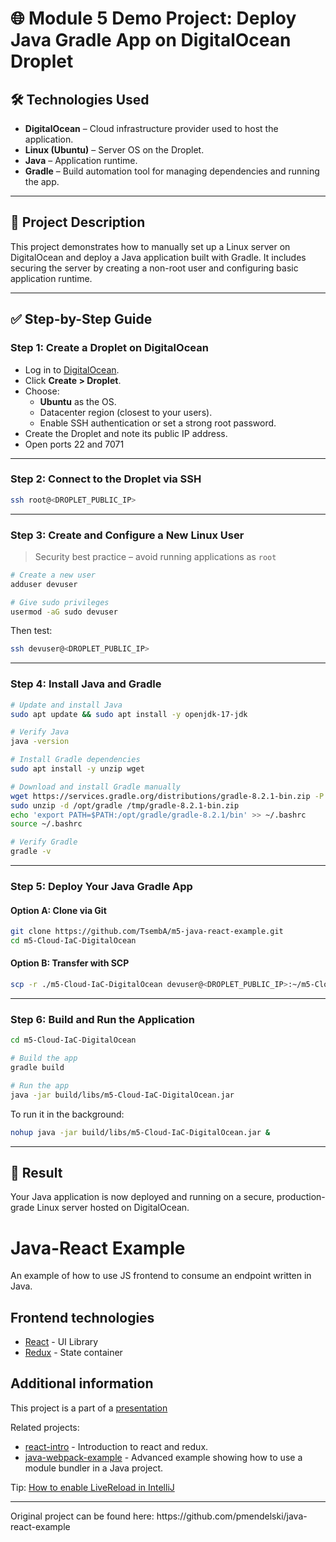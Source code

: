 # 🌐 Module 5 Demo Project: Deploy Java Gradle App on DigitalOcean Droplet

## 🛠️ Technologies Used
- **DigitalOcean** – Cloud infrastructure provider used to host the application.
- **Linux (Ubuntu)** – Server OS on the Droplet.
- **Java** – Application runtime.
- **Gradle** – Build automation tool for managing dependencies and running the app.

---

## 📄 Project Description

This project demonstrates how to manually set up a Linux server on DigitalOcean and deploy a Java application built with Gradle. It includes securing the server by creating a non-root user and configuring basic application runtime.

---

## ✅ Step-by-Step Guide

### Step 1: Create a Droplet on DigitalOcean
- Log in to [DigitalOcean](https://cloud.digitalocean.com).
- Click **Create > Droplet**.
- Choose:
  - **Ubuntu** as the OS.
  - Datacenter region (closest to your users).
  - Enable SSH authentication or set a strong root password.
- Create the Droplet and note its public IP address.
- Open ports 22 and 7071

---

### Step 2: Connect to the Droplet via SSH
```bash
ssh root@<DROPLET_PUBLIC_IP>
```

---

### Step 3: Create and Configure a New Linux User
> Security best practice – avoid running applications as `root`

```bash
# Create a new user
adduser devuser

# Give sudo privileges
usermod -aG sudo devuser

```

Then test:
```bash
ssh devuser@<DROPLET_PUBLIC_IP>
```

---

### Step 4: Install Java and Gradle
```bash
# Update and install Java
sudo apt update && sudo apt install -y openjdk-17-jdk

# Verify Java
java -version

# Install Gradle dependencies
sudo apt install -y unzip wget

# Download and install Gradle manually
wget https://services.gradle.org/distributions/gradle-8.2.1-bin.zip -P /tmp
sudo unzip -d /opt/gradle /tmp/gradle-8.2.1-bin.zip
echo 'export PATH=$PATH:/opt/gradle/gradle-8.2.1/bin' >> ~/.bashrc
source ~/.bashrc

# Verify Gradle
gradle -v
```

---

### Step 5: Deploy Your Java Gradle App

#### Option A: Clone via Git
```bash
git clone https://github.com/TsembA/m5-java-react-example.git
cd m5-Cloud-IaC-DigitalOcean
```

#### Option B: Transfer with SCP
```bash
scp -r ./m5-Cloud-IaC-DigitalOcean devuser@<DROPLET_PUBLIC_IP>:~/m5-Cloud-IaC-DigitalOcean
```

---

### Step 6: Build and Run the Application
```bash
cd m5-Cloud-IaC-DigitalOcean

# Build the app
gradle build

# Run the app
java -jar build/libs/m5-Cloud-IaC-DigitalOcean.jar
```

To run it in the background:
```bash
nohup java -jar build/libs/m5-Cloud-IaC-DigitalOcean.jar &
```

---

## 🎯 Result

Your Java application is now deployed and running on a secure, production-grade Linux server hosted on DigitalOcean.



# Java-React Example

An example of how to use JS frontend to consume an endpoint written in Java.

## Frontend technologies

- [React](https://facebook.github.io/react/) - UI Library
- [Redux](http://redux.js.org/) - State container

## Additional information

This project is a part of a [presentation](https://docs.google.com/presentation/d/1-yZhsM43cyWWDVn6EUtK_wc39FAv-19_jwsKXlTe2o8/edit?usp=sharing)

Related projects:

- [react-intro](https://github.com/mendlik/react-intro) - Introduction to react and redux.
- [java-webpack-example](https://github.com/mendlik/java-webpack-example) - Advanced example showing how to use a module bundler in  a Java project.

Tip: [How to enable LiveReload in IntelliJ](http://stackoverflow.com/a/35895848/2284884)

<hr/>
Original project can be found here: https://github.com/pmendelski/java-react-example 
